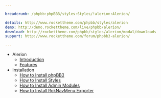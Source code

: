 ```yaml
---

breadcrumb: /phpbb:phpBB3/styles:Styles/!alerion:Alerion/

details: http://www.rockettheme.com/phpbb/styles/alerion
demo: http://demo.rockettheme.com/live/phpbb/alerion/
download: http://rockettheme.com/phpbb/styles/alerion/modal/downloads
support: http://www.rockettheme.com/forum/phpbb3-alerion/

---
```


* Alerion
	* [Introduction](INDEX.md#introduction)
	* [Features](INDEX.md#features)
* Installation
	* [How to Install phpBB3](../../start/install.md)
	* [How to Install Styles](../../start/styles.md)
	* [How to Install Admin Modules](../../start/styles.md#installing-administrative-modules)
	* [How to Install RokNavMenu Exporter](../../modules/roknavmenu.md)